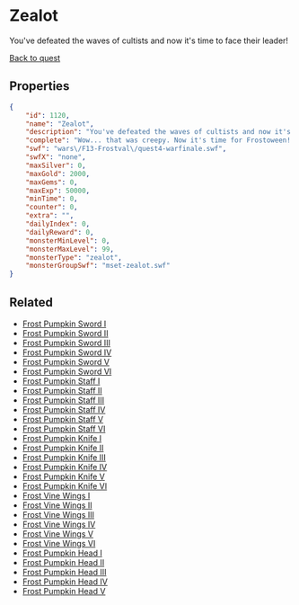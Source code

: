 # Zealot

You've defeated the waves of cultists and now it's time to face their leader!

[Back to quest](../quests.md)

## Properties

```json
{
    "id": 1120,
    "name": "Zealot",
    "description": "You've defeated the waves of cultists and now it's time to face their leader!",
    "complete": "Wow... that was creepy. Now it's time for Frostoween! Moglovale?",
    "swf": "wars\/F13-Frostval\/quest4-warfinale.swf",
    "swfX": "none",
    "maxSilver": 0,
    "maxGold": 2000,
    "maxGems": 0,
    "maxExp": 50000,
    "minTime": 0,
    "counter": 0,
    "extra": "",
    "dailyIndex": 0,
    "dailyReward": 0,
    "monsterMinLevel": 0,
    "monsterMaxLevel": 99,
    "monsterType": "zealot",
    "monsterGroupSwf": "mset-zealot.swf"
}
```

## Related

- [Frost Pumpkin Sword I](../items/11172-frost-pumpkin-sword-i.md)
- [Frost Pumpkin Sword II](../items/11173-frost-pumpkin-sword-ii.md)
- [Frost Pumpkin Sword III](../items/11174-frost-pumpkin-sword-iii.md)
- [Frost Pumpkin Sword IV](../items/11175-frost-pumpkin-sword-iv.md)
- [Frost Pumpkin Sword V](../items/11176-frost-pumpkin-sword-v.md)
- [Frost Pumpkin Sword VI](../items/11177-frost-pumpkin-sword-vi.md)
- [Frost Pumpkin Staff I](../items/11184-frost-pumpkin-staff-i.md)
- [Frost Pumpkin Staff II](../items/11185-frost-pumpkin-staff-ii.md)
- [Frost Pumpkin Staff III](../items/11186-frost-pumpkin-staff-iii.md)
- [Frost Pumpkin Staff IV](../items/11187-frost-pumpkin-staff-iv.md)
- [Frost Pumpkin Staff V](../items/11188-frost-pumpkin-staff-v.md)
- [Frost Pumpkin Staff VI](../items/11189-frost-pumpkin-staff-vi.md)
- [Frost Pumpkin Knife I](../items/11196-frost-pumpkin-knife-i.md)
- [Frost Pumpkin Knife II](../items/11197-frost-pumpkin-knife-ii.md)
- [Frost Pumpkin Knife III](../items/11198-frost-pumpkin-knife-iii.md)
- [Frost Pumpkin Knife IV](../items/11199-frost-pumpkin-knife-iv.md)
- [Frost Pumpkin Knife V](../items/11200-frost-pumpkin-knife-v.md)
- [Frost Pumpkin Knife VI](../items/11201-frost-pumpkin-knife-vi.md)
- [Frost Vine Wings I](../items/11208-frost-vine-wings-i.md)
- [Frost Vine Wings II](../items/11209-frost-vine-wings-ii.md)
- [Frost Vine Wings III](../items/11210-frost-vine-wings-iii.md)
- [Frost Vine Wings IV](../items/11211-frost-vine-wings-iv.md)
- [Frost Vine Wings V](../items/11212-frost-vine-wings-v.md)
- [Frost Vine Wings VI](../items/11213-frost-vine-wings-vi.md)
- [Frost Pumpkin Head I](../items/11220-frost-pumpkin-head-i.md)
- [Frost Pumpkin Head II](../items/11221-frost-pumpkin-head-ii.md)
- [Frost Pumpkin Head III](../items/11222-frost-pumpkin-head-iii.md)
- [Frost Pumpkin Head IV](../items/11223-frost-pumpkin-head-iv.md)
- [Frost Pumpkin Head V](../items/11224-frost-pumpkin-head-v.md)

